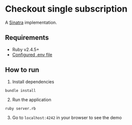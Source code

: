 # Checkout single subscription

A [Sinatra](http://sinatrarb.com/) implementation.

## Requirements
* Ruby v2.4.5+
* [Configured .env file](../README.md)

## How to run

1. Install dependencies
```
bundle install
```

2. Run the application
```
ruby server.rb
```

3. Go to `localhost:4242` in your browser to see the demo